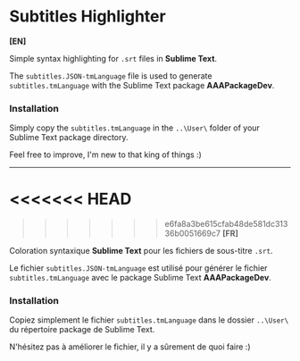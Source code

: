 # Subtitles Highlighter

**[EN]**

Simple syntax highlighting for `.srt` files in **Sublime Text**.

The `subtitles.JSON-tmLanguage` file is used to generate `subtitles.tmLanguage` with the Sublime Text package **AAAPackageDev**.

### Installation
Simply copy the `subtitles.tmLanguage` in the `..\User\` folder of your Sublime Text package directory.

Feel free to improve, I'm new to that king of things :)


----

<<<<<<< HEAD
=======

>>>>>>> e6fa8a3be615cfab48de581dc31336b0051669c7
**[FR]**

Coloration syntaxique **Sublime Text** pour les fichiers de sous-titre `.srt`.

Le fichier `subtitles.JSON-tmLanguage` est utilisé pour générer le fichier `subtitles.tmLanguage` avec le package Sublime Text **AAAPackageDev**.

### Installation
Copiez simplement le fichier `subtitles.tmLanguage` dans le dossier `..\User\` du répertoire package de Sublime Text.

N'hésitez pas à améliorer le fichier, il y a sûrement de quoi faire :)
